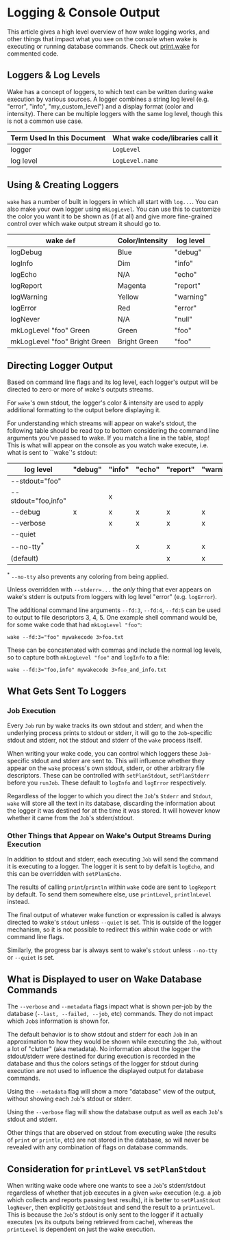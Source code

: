 # Logging & Console Output

This article gives a high level overview of how wake logging works,
and other things that impact what you see on the console when wake is executing or running database commands.
Check out [print.wake](https://github.com/sifive/wake/blob/master/share/wake/lib/core/print.wake)
for commented code.

## Loggers & Log Levels

Wake has a concept of loggers,
to which text can be written during wake execution by various sources.
A logger combines a string log level (e.g. "error", "info", "my_custom_level")
and a display format (color and intensity).
There can be multiple loggers with the same log level, though this is
not a common use case.

|Term Used In this Document | What wake code/libraries call it |
----------------------------|----------------------------------|
|  logger                   | `LogLevel`                       |
|  log level                | `LogLevel.name`                  |

## Using & Creating Loggers

`wake` has a number of built in loggers in which all start with `log...`.
You can also make your own logger using `mkLogLevel`.
You can use this to customize the color you want it to be shown as (if at all)
and give more fine-grained control over which wake output stream it should go to.


| wake `def`        | Color/Intensity | log level |
|-------------------|-----------------|-----------|
| logDebug          |     Blue        | "debug"   |
| logInfo           |     Dim         | "info"    |
| logEcho           |      N/A        | "echo"    |
| logReport         |    Magenta      | "report"  |
| logWarning        |    Yellow       | "warning" |
| logError          |     Red         | "error"   |
| logNever          |     N/A         | "null"    |
| mkLogLevel "foo" Green |  Green     | "foo"     |
| mkLogLevel "foo"  Bright Green | Bright Green   | "foo"      |

## Directing Logger Output

Based on command line flags and its log level,
each logger's output will be directed to zero or more of wake's outputs streams.

For `wake`'s own stdout, the logger's color & intensity are used to apply
additional formatting to the output before displaying it.

For understanding which streams will appear on wake's stdout,
the following table should be read top to bottom considering the command line arguments you've passed to wake.
If you match a line in the table, stop!
This is what will appear on the console as you watch wake execute,
i.e. what is sent to ``wake`'s stdout:

| log level           | "debug"  | "info"  | "echo"  | "report"  | "warning"  | "error"  | "null"  |  "foo" |
|---------------------|----------|---------|---------|-----------|------------|----------|---------|--------|
|--stdout="foo"       |          |         |         |           |            |          |         |    x   |
|--stdout="foo,info"  |          |    x    |         |           |            |          |         |    x   |
|--debug              |      x   |    x    |    x    |     x     |      x     |    x     |         |        |
|--verbose            |          |    x    |    x    |     x     |      x     |    x     |         |        |
|--quiet              |          |         |         |           |            |    x     |         |        |
|--no-tty<sup>*</sup> |          |         |    x    |     x     |      x     |    x     |         |        |
|(default)            |          |         |         |     x     |      x     |    x     |         |        |

<sup>*</sup> `--no-tty` also prevents any coloring from being applied.

Unless overridden with `--stderr=...` the *only* thing that ever appears on wake's stderr is outputs from loggers
with log level "error" (e.g. `logError`).

The additional command line arguments `--fd:3`, `--fd:4`, `--fd:5` can be used to output to file descriptors 3, 4, 5.
One example shell command would be, for some wake code that had `mkLogLevel "foo"`:

```
wake --fd:3="foo" mywakecode 3>foo.txt
```

These can be concatenated with commas and include the normal log levels, so to capture both `mkLogLevel "foo"` and `logInfo` to a file:

```
wake --fd:3="foo,info" mywakecode 3>foo_and_info.txt
```

## What Gets Sent To Loggers

### Job Execution

Every `Job` run by wake tracks its own stdout and stderr,
and when the underlying process prints to stdout or stderr,
it will go to the `Job`-specific stdout and stderr,
not the stdout and stderr of the `wake` process itself.

When writing your wake code,
you can control which loggers these `Job`-specific stdout and stderr are sent to.
This will influence whether they appear on the `wake` process's own stdout,
stderr, or other arbitrary file descriptors.
These can be controlled with `setPlanStdout`, `setPlanStderr` before you `runJob`.
These default to `logInfo` and `logError` respectively.

Regardless of the logger to which you direct the `Job`'s `Stderr` and `Stdout`,
`wake` will store all the text in its database,
discarding the information about the logger it was destined for at the time it was stored.
It will however know whether it came from the `Job`'s stderr/stdout.

### Other Things that Appear on Wake's Output Streams During Execution

In addition to stdout and stderr, each executing `Job` will send the command
it is executing to a logger. The logger it is sent to by defalt is `logEcho`,
and this can be overridden with `setPlanEcho`.

The results of calling `print`/`println` within `wake` code are sent to `logReport` by default.
To send them somewhere else, use `printLevel`, `printlnLevel` instead.

The final output of whatever wake function or expression is called is always directed to
wake's `stdout` unless `--quiet` is set.
This is outside of the logger mechanism,
so it is not possible to redirect this within wake code or with command line flags.

Similarly, the progress bar is always sent to wake's `stdout` unless `--no-tty`
or `--quiet` is set.

## What is Displayed to user on Wake Database Commands

The `--verbose` and `--metadata` flags impact what is shown per-job by the database
(`--last, --failed, --job`, etc) commands.
They do not impact which `Job`s information is shown for.

The default behavior is to show stdout and stderr for each `Job`
in an approximation to how they would be shown while executing the `Job`,
without a lot of "clutter" (aka metadata).
No information about the logger the stdout/stderr were destined for during execution
is recorded in the database and thus the colors setings of the logger for stdout
during execution are not used to influence the displayed output for database commands.

Using the `--metadata` flag will show a more "database" view of the output,
without showing each `Job`'s stdout or stderr.

Using the `--verbose` flag will show the database output as well as each `Job`'s stdout and stderr.

Other things that are observed on stdout from executing wake (the results of `print` or `println`, etc)
are not stored in the database, so will never be revealed with any combination of flags on database commands.

## Consideration for `printLevel` vs `setPlanStdout`

When writing wake code where one wants to see a `Job`'s stderr/stdout
regardless of whether that job executes in a given `wake` execution
(e.g. a job which collects and reports passing test results),
it is better to  `setPlanStdout logNever`, then explicitly `getJobStdout` and
send the result to a `printLevel`.
This is because the `Job`'s stdout is only sent to the logger if it actually executes
(vs its outputs being retrieved from cache),
whereas the `printLevel` is dependent on just the wake execution.
